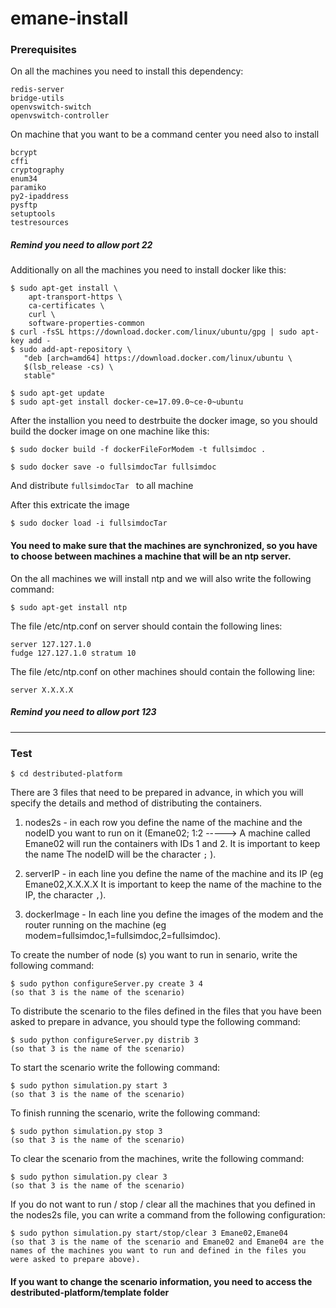 # emane-install

### Prerequisites

On all the machines you need to install this dependency:
```
redis-server
bridge-utils
openvswitch-switch
openvswitch-controller
```
On machine that you want to be a command center you need also to install 
```
bcrypt
cffi
cryptography
enum34
paramiko
py2-ipaddress
pysftp
setuptools
testresources
```

##### Remind you need to allow port 22

Additionally on all the machines you need to install docker like this:
```
$ sudo apt-get install \
    apt-transport-https \
    ca-certificates \
    curl \
    software-properties-common
$ curl -fsSL https://download.docker.com/linux/ubuntu/gpg | sudo apt-key add -
$ sudo add-apt-repository \
   "deb [arch=amd64] https://download.docker.com/linux/ubuntu \
   $(lsb_release -cs) \
   stable"

$ sudo apt-get update
$ sudo apt-get install docker-ce=17.09.0~ce-0~ubuntu
```
After the installion you need to destrbuite the docker image, so you should build the docker image on one machine like this:
```
$ sudo docker build -f dockerFileForModem -t fullsimdoc .

$ sudo docker save -o fullsimdocTar fullsimdoc
```
And distribute ``` fullsimdocTar  ``` to all machine

After this extricate the image
```
$ sudo docker load -i fullsimdocTar
```

#### You need to make sure that the machines are synchronized, so you have to choose between machines a machine that will be an ntp server.

On the all machines we will install ntp and we will also write the following command:
```
$ sudo apt-get install ntp
```

The file /etc/ntp.conf on server should contain the following lines:
```
server 127.127.1.0
fudge 127.127.1.0 stratum 10 
```
The file /etc/ntp.conf on other machines should contain the following line:
```
server X.X.X.X
```
##### Remind you need to allow port 123

**********************************************************

### Test

```
$ cd destributed-platform
```
There are 3 files that need to be prepared in advance, in which you will specify the details and method of distributing the containers.

1) nodes2s - in each row you define the name of the machine and the nodeID you want to run on it (Emane02; 1:2 -----> A machine called Emane02 will run the containers with IDs 1 and 2. It is important to keep the name The nodeID will be the character ``` ; ``` ).

2) serverIP - in each line you define the name of the machine and its IP (eg Emane02,X.X.X.X It is important to keep the name of the machine to the IP, the character ``` , ```).

3) dockerImage - In each line you define the images of the modem and the router running on the machine (eg modem=fullsimdoc,1=fullsimdoc,2=fullsimdoc).

To create the number of node (s) you want to run in senario, write the following command:

```
$ sudo python configureServer.py create 3 4
(so that 3 is the name of the scenario)
```

To distribute the scenario to the files defined in the files that you have been asked to prepare in advance, you should type the following command:

```
$ sudo python configureServer.py distrib 3 
(so that 3 is the name of the scenario)
```
To start the scenario write the following command:

```
$ sudo python simulation.py start 3  
(so that 3 is the name of the scenario)
```
To finish running the scenario, write the following command:

```
$ sudo python simulation.py stop 3  
(so that 3 is the name of the scenario)
```
To clear the scenario from the machines, write the following command:

```
$ sudo python simulation.py clear 3  
(so that 3 is the name of the scenario)
```

If you do not want to run / stop / clear all the machines that you defined in the nodes2s file, you can write a command from the following configuration:

```
$ sudo python simulation.py start/stop/clear 3 Emane02,Emane04
(so that 3 is the name of the scenario and Emane02 and Emane04 are the names of the machines you want to run and defined in the files you were asked to prepare above).
```

#### If you want to change the scenario information, you need to access the destributed-platform/template folder

